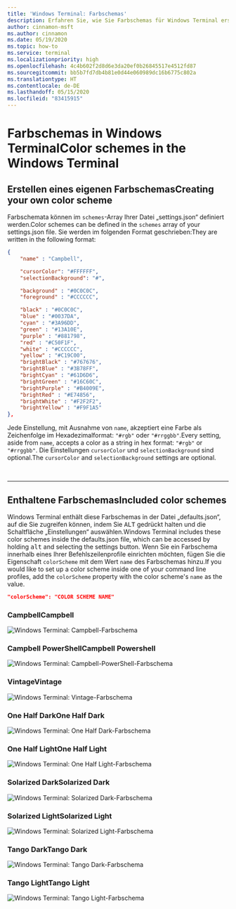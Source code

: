 ```yaml
---
title: 'Windows Terminal: Farbschemas'
description: Erfahren Sie, wie Sie Farbschemas für Windows Terminal erstellen können.
author: cinnamon-msft
ms.author: cinnamon
ms.date: 05/19/2020
ms.topic: how-to
ms.service: terminal
ms.localizationpriority: high
ms.openlocfilehash: 4c4b602f2d8d6e3da20ef0b26845517e4512fd87
ms.sourcegitcommit: bb5b7fd7db4b81e0d44e060989dc16b6775c802a
ms.translationtype: HT
ms.contentlocale: de-DE
ms.lasthandoff: 05/15/2020
ms.locfileid: "83415915"
---
```

# <a name="color-schemes-in-the-windows-terminal"></a><span data-ttu-id="e8eab-103">Farbschemas in Windows Terminal</span><span class="sxs-lookup"><span data-stu-id="e8eab-103">Color schemes in the Windows Terminal</span></span>

## <a name="creating-your-own-color-scheme"></a><span data-ttu-id="e8eab-104">Erstellen eines eigenen Farbschemas</span><span class="sxs-lookup"><span data-stu-id="e8eab-104">Creating your own color scheme</span></span>

<span data-ttu-id="e8eab-105">Farbschemata können im `schemes`-Array Ihrer Datei „settings.json“ definiert werden.</span><span class="sxs-lookup"><span data-stu-id="e8eab-105">Color schemes can be defined in the `schemes` array of your settings.json file.</span></span> <span data-ttu-id="e8eab-106">Sie werden im folgenden Format geschrieben:</span><span class="sxs-lookup"><span data-stu-id="e8eab-106">They are written in the following format:</span></span>

```json
{
    "name" : "Campbell",

    "cursorColor": "#FFFFFF",
    "selectionBackground": "#",

    "background" : "#0C0C0C",
    "foreground" : "#CCCCCC",

    "black" : "#0C0C0C",
    "blue" : "#0037DA",
    "cyan" : "#3A96DD",
    "green" : "#13A10E",
    "purple" : "#881798",
    "red" : "#C50F1F",
    "white" : "#CCCCCC",
    "yellow" : "#C19C00",
    "brightBlack" : "#767676",
    "brightBlue" : "#3B78FF",
    "brightCyan" : "#61D6D6",
    "brightGreen" : "#16C60C",
    "brightPurple" : "#B4009E",
    "brightRed" : "#E74856",
    "brightWhite" : "#F2F2F2",
    "brightYellow" : "#F9F1A5"
},
```

<span data-ttu-id="e8eab-107">Jede Einstellung, mit Ausnahme von `name`, akzeptiert eine Farbe als Zeichenfolge im Hexadezimalformat: `"#rgb"` oder `"#rrggbb"`.</span><span class="sxs-lookup"><span data-stu-id="e8eab-107">Every setting, aside from `name`, accepts a color as a string in hex format: `"#rgb"` or `"#rrggbb"`.</span></span> <span data-ttu-id="e8eab-108">Die Einstellungen `cursorColor` und `selectionBackground` sind optional.</span><span class="sxs-lookup"><span data-stu-id="e8eab-108">The `cursorColor` and `selectionBackground` settings are optional.</span></span>

<br />

___

## <a name="included-color-schemes"></a><span data-ttu-id="e8eab-109">Enthaltene Farbschemas</span><span class="sxs-lookup"><span data-stu-id="e8eab-109">Included color schemes</span></span>

<span data-ttu-id="e8eab-110">Windows Terminal enthält diese Farbschemas in der Datei „defaults.json“, auf die Sie zugreifen können, indem Sie <kbd>ALT</kbd> gedrückt halten und die Schaltfläche „Einstellungen“ auswählen.</span><span class="sxs-lookup"><span data-stu-id="e8eab-110">Windows Terminal includes these color schemes inside the defaults.json file, which can be accessed by holding <kbd>alt</kbd> and selecting the settings button.</span></span> <span data-ttu-id="e8eab-111">Wenn Sie ein Farbschema innerhalb eines Ihrer Befehlszeilenprofile einrichten möchten, fügen Sie die Eigenschaft `colorScheme` mit dem Wert `name` des Farbschemas hinzu.</span><span class="sxs-lookup"><span data-stu-id="e8eab-111">If you would like to set up a color scheme inside one of your command line profiles, add the `colorScheme` property with the color scheme's `name` as the value.</span></span>

```json
"colorScheme": "COLOR SCHEME NAME"
```

### <a name="campbell"></a><span data-ttu-id="e8eab-112">Campbell</span><span class="sxs-lookup"><span data-stu-id="e8eab-112">Campbell</span></span>

![Windows Terminal: Campbell-Farbschema](./../images/campbell-color-scheme.png)

### <a name="campbell-powershell"></a><span data-ttu-id="e8eab-114">Campbell PowerShell</span><span class="sxs-lookup"><span data-stu-id="e8eab-114">Campbell Powershell</span></span>

![Windows Terminal: Campbell-PowerShell-Farbschema](./../images/campbell-powershell-color-scheme.png)

### <a name="vintage"></a><span data-ttu-id="e8eab-116">Vintage</span><span class="sxs-lookup"><span data-stu-id="e8eab-116">Vintage</span></span>

![Windows Terminal: Vintage-Farbschema](./../images/vintage-color-scheme.png)

### <a name="one-half-dark"></a><span data-ttu-id="e8eab-118">One Half Dark</span><span class="sxs-lookup"><span data-stu-id="e8eab-118">One Half Dark</span></span>

![Windows Terminal: One Half Dark-Farbschema](./../images/one-half-dark-color-scheme.png)

### <a name="one-half-light"></a><span data-ttu-id="e8eab-120">One Half Light</span><span class="sxs-lookup"><span data-stu-id="e8eab-120">One Half Light</span></span>

![Windows Terminal: One Half Light-Farbschema](./../images/one-half-light-color-scheme.png)

### <a name="solarized-dark"></a><span data-ttu-id="e8eab-122">Solarized Dark</span><span class="sxs-lookup"><span data-stu-id="e8eab-122">Solarized Dark</span></span>

![Windows Terminal: Solarized Dark-Farbschema](./../images/solarized-dark-color-scheme.png)

### <a name="solarized-light"></a><span data-ttu-id="e8eab-124">Solarized Light</span><span class="sxs-lookup"><span data-stu-id="e8eab-124">Solarized Light</span></span>

![Windows Terminal: Solarized Light-Farbschema](./../images/solarized-light-color-scheme.png)

### <a name="tango-dark"></a><span data-ttu-id="e8eab-126">Tango Dark</span><span class="sxs-lookup"><span data-stu-id="e8eab-126">Tango Dark</span></span>

![Windows Terminal: Tango Dark-Farbschema](./../images/tango-dark-color-scheme.png)

### <a name="tango-light"></a><span data-ttu-id="e8eab-128">Tango Light</span><span class="sxs-lookup"><span data-stu-id="e8eab-128">Tango Light</span></span>

![Windows Terminal: Tango Light-Farbschema](./../images/tango-light-color-scheme.png)

